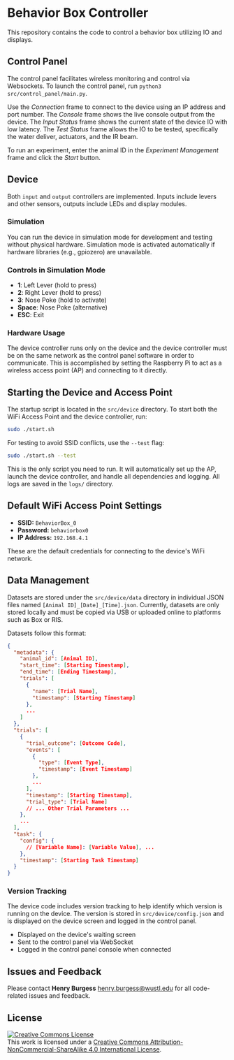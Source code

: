 # Behavior Box Controller

This repository contains the code to control a behavior box utilizing IO and displays.

## Control Panel

The control panel facilitates wireless monitoring and control via Websockets. To launch the control panel, run `python3 src/control_panel/main.py`.

Use the *Connection* frame to connect to the device using an IP address and port number. The *Console* frame shows the live console output from the device. The *Input Status* frame shows the current state of the device IO with low latency. The *Test Status* frame allows the IO to be tested, specifically the water deliver, actuators, and the IR beam.

To run an experiment, enter the animal ID in the *Experiment Management* frame and click the *Start* button.

## Device

Both `input` and `output` controllers are implemented. Inputs include levers and other sensors, outputs include LEDs and display modules.

### Simulation

You can run the device in simulation mode for development and testing without physical hardware. Simulation mode is activated automatically if hardware libraries (e.g., gpiozero) are unavailable.

### Controls in Simulation Mode

- **1**: Left Lever (hold to press)
- **2**: Right Lever (hold to press)
- **3**: Nose Poke (hold to activate)
- **Space**: Nose Poke (alternative)
- **ESC**: Exit

### Hardware Usage

The device controller runs only on the device and the device controller must be on the same network as the control panel software in order to communicate. This is accomplished by setting the Raspberry Pi to act as a wireless access point (AP) and connecting to it directly.

## Starting the Device and Access Point

The startup script is located in the `src/device` directory. To start both the WiFi Access Point and the device controller, run:

```bash
sudo ./start.sh
```

For testing to avoid SSID conflicts, use the `--test` flag:
```bash
sudo ./start.sh --test
```

This is the only script you need to run. It will automatically set up the AP, launch the device controller, and handle all dependencies and logging. All logs are saved in the `logs/` directory.

## Default WiFi Access Point Settings

- **SSID:** `BehaviorBox_0`
- **Password:** `behaviorbox0`
- **IP Address:** `192.168.4.1`

These are the default credentials for connecting to the device's WiFi network.

## Data Management

Datasets are stored under the `src/device/data` directory in individual JSON files named `[Animal ID]_[Date]_[Time].json`. Currently, datasets are only stored locally and must be copied via USB or uploaded online to platforms such as Box or RIS.

Datasets follow this format:

```json
{
  "metadata": {
    "animal_id": [Animal ID],
    "start_time": [Starting Timestamp],
    "end_time": [Ending Timestamp],
    "trials": [
      {
        "name": [Trial Name],
        "timestamp": [Starting Timestamp]
      },
      ...
    ]
  },
  "trials": [
    {
      "trial_outcome": [Outcome Code],
      "events": [
        {
          "type": [Event Type],
          "timestamp": [Event Timestamp]
        },
        ...
      ],
      "timestamp": [Starting Timestamp],
      "trial_type": [Trial Name]
      // ... Other Trial Parameters ...
    },
    ...
  ],
  "task": {
    "config": {
      // [Variable Name]: [Variable Value], ...
    },
    "timestamp": [Starting Task Timestamp]
  }
}
```

### Version Tracking

The device code includes version tracking to help identify which version is running on the device. The version is stored in `src/device/config.json` and is displayed on the device screen and logged in the control panel.

- Displayed on the device's waiting screen
- Sent to the control panel via WebSocket
- Logged in the control panel console when connected

## Issues and Feedback

Please contact **Henry Burgess** <henry.burgess@wustl.edu> for all code-related issues and feedback.

## License

<!-- CC BY-NC-SA 4.0 License -->
<a rel="license" href="http://creativecommons.org/licenses/by-nc-sa/4.0/">
  <img alt="Creative Commons License" style="border-width:0" src="https://i.creativecommons.org/l/by-nc-sa/4.0/88x31.png" />
</a>
<br />
This work is licensed under a <a rel="license" href="http://creativecommons.org/licenses/by-nc-sa/4.0/">Creative Commons Attribution-NonCommercial-ShareAlike 4.0 International License</a>.
